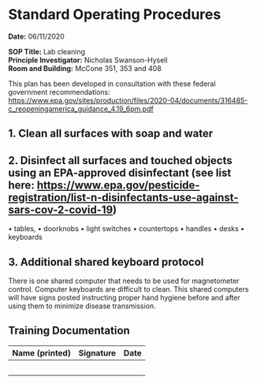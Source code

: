 # Standard Operating Procedures
**Date:** 06/11/2020

**SOP Title:** Lab cleaning  
**Principle Investigator:** Nicholas Swanson-Hysell  
**Room and Building:** McCone 351, 353 and 408 

This plan has been developed in consultation with these federal government recommendations:
https://www.epa.gov/sites/production/files/2020-04/documents/316485-c_reopeningamerica_guidance_4.19_6pm.pdf


## 1. Clean all surfaces with soap and water

## 2. Disinfect all surfaces and touched objects using an EPA-approved disinfectant (see list here: https://www.epa.gov/pesticide-registration/list-n-disinfectants-use-against-sars-cov-2-covid-19)

• tables,
• doorknobs
• light switches
• countertops
• handles
• desks
• keyboards


## 3. Additional shared keyboard protocol

There is one shared computer that needs to be used for magnetometer control. Computer keyboards are difficult to clean. This shared computers will have signs posted instructing proper hand hygiene before and after using them to minimize disease transmission. 

## Training Documentation
| Name (printed) | Signature | Date |
|------------|----------|----------|
|            |          |          |
|            |          |          |
|            |          |          |
|            |          |          |
|            |          |          ||
